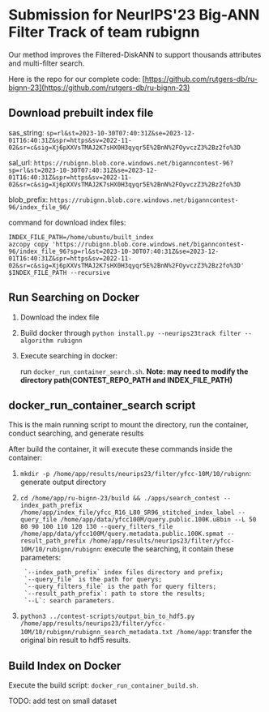 # Submission for NeurIPS'23 Big-ANN Filter Track of team rubignn

Our method improves the Filtered-DiskANN to support thousands attributes and multi-filter search.

Here is the repo for our complete code: [https://github.com/rutgers-db/ru-bignn-23](https://github.com/rutgers-db/ru-bignn-23)

## Download prebuilt index file

sas_string: `sp=rl&st=2023-10-30T07:40:31Z&se=2023-12-01T16:40:31Z&spr=https&sv=2022-11-02&sr=c&sig=Xj6pXXVsTMAJ2K7sHX0H3qyqr5E%2BnN%2FOyvczZ3%2Bz2fo%3D`

sal_url: `https://rubignn.blob.core.windows.net/biganncontest-96?sp=rl&st=2023-10-30T07:40:31Z&se=2023-12-01T16:40:31Z&spr=https&sv=2022-11-02&sr=c&sig=Xj6pXXVsTMAJ2K7sHX0H3qyqr5E%2BnN%2FOyvczZ3%2Bz2fo%3D`

blob_prefix: `https://rubignn.blob.core.windows.net/biganncontest-96/index_file_96/`

command for download index files: 

```
INDEX_FILE_PATH=/home/ubuntu/built_index
azcopy copy 'https://rubignn.blob.core.windows.net/biganncontest-96/index_file_96?sp=rl&st=2023-10-30T07:40:31Z&se=2023-12-01T16:40:31Z&spr=https&sv=2022-11-02&sr=c&sig=Xj6pXXVsTMAJ2K7sHX0H3qyqr5E%2BnN%2FOyvczZ3%2Bz2fo%3D' $INDEX_FILE_PATH --recursive
```

## Run Searching on Docker

1. Download the index file

2. Build docker through `python install.py --neurips23track filter --algorithm rubignn`

3. Execute searching in docker:

      run `docker_run_container_search.sh`. **Note: may need to modify the directory path(CONTEST_REPO_PATH and INDEX_FILE_PATH)**

## docker_run_container_search script

This is the main running script to mount the directory, run the container, conduct searching, and generate results

After build the container, it will execute these commands inside the container:

1. `mkdir -p /home/app/results/neurips23/filter/yfcc-10M/10/rubignn`: generate output directory

2. `cd /home/app/ru-bignn-23/build && ./apps/search_contest --index_path_prefix /home/app/index_file/yfcc_R16_L80_SR96_stitched_index_label --query_file /home/app/data/yfcc100M/query.public.100K.u8bin --L 50 80 90 100 110 120 130 --query_filters_file /home/app/data/yfcc100M/query.metadata.public.100K.spmat --result_path_prefix /home/app/results/neurips23/filter/yfcc-10M/10/rubignn/rubignn`: execute the searching, it contain these parameters: 

        `--index_path_prefix` index files directory and prefix;
        `--query_file` is the path for querys;
        `--query_filters_file` is the path for query filters;
        `--result_path_prefix`: path to store the results;
        `--L`: search parameters.

3. `python3 ../contest-scripts/output_bin_to_hdf5.py /home/app/results/neurips23/filter/yfcc-10M/10/rubignn/rubignn_search_metadata.txt /home/app`: transfer the original bin result to hdf5 results.

## Build Index on Docker

Execute the build script: `docker_run_container_build.sh`.

TODO: add test on small dataset
